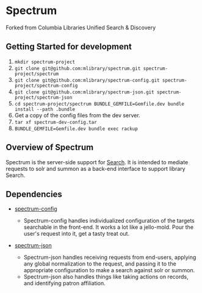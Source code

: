 Spectrum
=============

Forked from Columbia Libraries Unified Search &amp; Discovery

## Getting Started for development

1. `mkdir spectrum-project`
1. `git clone git@github.com:mlibrary/spectrum.git spectrum-project/spectrum`
1. `git clone git@github.com:mlibrary/spectrum-config.git spectrum-project/spectrum-config`
1. `git clone git@github.com:mlibrary/spectrum-json.git spectrum-project/spectrum-json`
1. `cd spectrum-project/spectrum BUNDLE_GEMFILE=Gemfile.dev bundle install --path .bundle`
1. Get a copy of the config files from the dev server.
1. `tar xf spectrum-dev-config.tar`
1. `BUNDLE_GEMFILE=Gemfile.dev bundle exec rackup`

## Overview of Spectrum

Spectrum is the server-side support for [Search](https://github.com/mlibrary/search).  It is intended to mediate requests to solr and summon as a back-end interface to support library Search.

## Dependencies

* [spectrum-config](https://github.com/mlibrary/spectrum-config)

    * Spectrum-config handles individualized configuration of the targets searchable in the front-end.  It works a lot like a jello-mold.  Pour the user's request into it, get a tasty treat out.

* [spectrum-json](https://github.com/mlibrary/spectrum-json)

    * Spectrum-json handles receiving requests from end-users, applying any global normalization to the request, and passing it to the appropriate configuration to make a search against solr or summon.
    * Spectrum-json also handles things like taking actions on records, and identifying patron affiliation.
